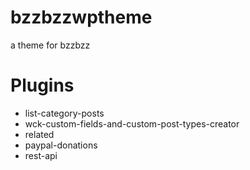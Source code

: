 bzzbzzwptheme
=============

a theme for bzzbzz

Plugins
=======

- list-category-posts
- wck-custom-fields-and-custom-post-types-creator
- related
- paypal-donations
- rest-api
